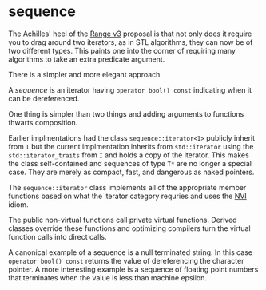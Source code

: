 ﻿# sequence

The Achilles' heel of the [Range v3](https://github.com/ericniebler/range-v3)
proposal is that not only does it require you to drag around two iterators, as in
STL algorithms, they can now be of two different types. This paints one into the corner of
requiring many algorithms to take an extra predicate argument.

There is a simpler and more elegant approach.

A _sequence_ is an iterator having `operator bool() const`
indicating when it can be dereferenced.

One thing is simpler than two things and adding arguments
to functions thwarts composition.

Earlier implmentations had the class `sequence::iterator<I>` publicly inherit
from `I` but the current implmentation inherits from `std::iterator` using the `std::iterator_traits` 
from `I` and holds a copy of the iterator. This makes the class self-contained and sequences
of type `T*` are no longer a special case. 
They are merely as compact, fast, and dangerous as naked pointers. 

The `sequence::iterator` class implements all of the appropriate member
functions based on what the iterator category requries and uses the 
[NVI](https://en.wikibooks.org/wiki/More_C%2B%2B_Idioms/Non-Virtual_Interface) idiom.

The public non-virtual functions call private virtual functions.
Derived classes override these functions and optimizing compilers turn the
virtual function calls into direct calls.

A canonical example of a sequence is a null terminated string. In this case
`operator bool() const` returns the value of dereferencing the character
pointer. A more interesting example is a sequence of floating point numbers
that terminates when the value is less than machine epsilon.


